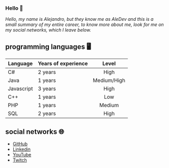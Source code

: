 ### Hello 👋

_Hello, my name is Alejandro, but they know me as AleDev and this is a small summary of my entire career, to know more about me, look for me on my social networks, which I leave below._

## programming languages 🖥️

| Language | Years of experience | Level |
| ------------- | ------------- | :---: |
| C# | 2 years | High |
| Java | 1 years | Medium/High |
| Javascript | 3 years | High |
| C++ | 1 years | Low |
| PHP | 1 years | Medium |
| SQL | 2 years | High |

## social networks 🌐

* [GitHub](https://github.com/AleDev11)
* [Linkedin](https://www.linkedin.com/in/alejandro-font-6ab0ab208/)
* [YouTube](https://www.youtube.com/channel/UCzFMIPWGu728lW2OIcLtaeQ)
* [Twitch](https://www.twitch.tv/aledev11)
